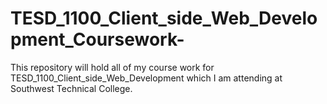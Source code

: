 # TESD_1100_Client_side_Web_Development_Coursework-
This repository will hold all of my course work for TESD_1100_Client_side_Web_Development which I am attending at Southwest Technical College.
